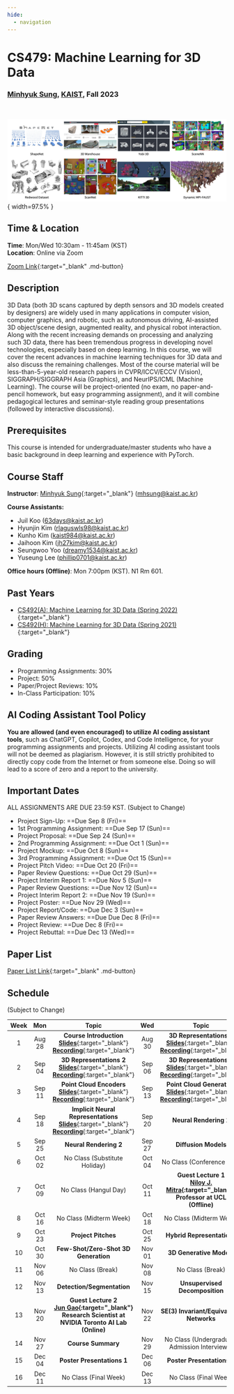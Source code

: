 ```yaml
---
hide:
  - navigation
---
```


# CS479: Machine Learning for 3D Data

<h3><b>
<a href="http://mhsung.github.io/" target="_blank">Minhyuk Sung</a>, <a href="https://www.kaist.ac.kr/" target="_blank">KAIST</a>, Fall 2023
</b></h3>
<br />

![Teaser](assets/teaser.png){ width=97.5% }


## Time & Location
**Time**: Mon/Wed 10:30am - 11:45am (KST)   
**Location**: Online via Zoom

[Zoom Link](https://kaist.zoom.us/j/85920030773){:target="_blank" .md-button}


## Description
3D Data (both 3D scans captured by depth sensors and 3D models created by designers) are widely used in many applications in computer vision, computer graphics, and robotic, such as autonomous driving, AI-assisted 3D object/scene design, augmented reality, and physical robot interaction. Along with the recent increasing demands on processing and analyzing such 3D data, there has been tremendous progress in developing novel technologies, especially based on deep learning. In this course, we will cover the recent advances in machine learning techniques for 3D data and also discuss the remaining challenges. Most of the course material will be less-than-5-year-old research papers in CVPR/ICCV/ECCV (Vision), SIGGRAPH/SIGGRAPH Asia (Graphics), and NeurIPS/ICML (Machine Learning). The course will be project-oriented (no exam, no paper-and-pencil homework, but easy programming assignment), and it will combine pedagogical lectures and seminar-style reading group presentations (followed by interactive discussions). 


## Prerequisites
This course is intended for undergraduate/master students who have a basic background in deep learning and experience with PyTorch.


## Course Staff
**Instructor**: [Minhyuk Sung](https://mhsung.github.io/){:target="_blank"} ([mhsung@kaist.ac.kr](mailto:mhsung@kaist.ac.kr))

**Course Assistants:**

- Juil Koo ([63days@kaist.ac.kr](mailto:63days@kaist.ac.kr))
- Hyunjin Kim ([rlaguswls98@kaist.ac.kr](mailto:rlaguswls98@kaist.ac.kr))
- Kunho Kim ([kaist984@kaist.ac.kr](mailto:kaist984@kaist.ac.kr))
- Jaihoon Kim ([jh27kim@kaist.ac.kr](mailto:jh27kim@kaist.ac.kr))
- Seungwoo Yoo ([dreamy1534@kaist.ac.kr](mailto:dreamy1534@kaist.ac.kr))
- Yuseung Lee ([phillip0701@kaist.ac.kr](mailto:phillip0701@kaist.ac.kr))

**Office hours (Offline)**: Mon 7:00pm (KST). N1 Rm 601.


## Past Years
- [CS492(A): Machine Learning for 3D Data (Spring 2022)](https://mhsung.github.io/kaist-cs492a-spring-2022/){:target="_blank"}
- [CS492(H): Machine Learning for 3D Data (Spring 2021)](https://mhsung.github.io/courses/kaist-cs492h-spring-2021/){:target="_blank"}


## Grading
- Programming Assignments: 30%
- Project: 50%
- Paper/Project Reviews: 10%
- In-Class Participation: 10%



## AI Coding Assistant Tool Policy
**You are allowed (and even encouraged) to utilize AI coding assistant tools**, such as ChatGPT, Copilot, Codex, and Code Intelligence, for your programming assignments and projects. Utilizing AI coding assistant tools will not be deemed as plagiarism. However, it is still strictly prohibited to directly copy code from the Internet or from someone else. Doing so will lead to a score of zero and a report to the university.


## Important Dates
ALL ASSIGNMENTS ARE DUE 23:59 KST.
(Subject to Change)

- Project Sign-Up: ==Due Sep 8 (Fri)==
- 1st Programming Assignment: ==Due Sep 17 (Sun)==
- Project Proposal: ==Due Sep 24 (Sun)==
- 2nd Programming Assignment: ==Due Oct 1 (Sun)==
- Project Mockup: ==Due Oct 8 (Sun)==
- 3rd Programming Assignment: ==Due Oct 15 (Sun)==
- Project Pitch Video: ==Due Oct 20 (Fri)==
- Paper Review Questions: ==Due Oct 29 (Sun)==
- Project Interim Report 1: ==Due Nov 5 (Sun)==
- Paper Review Questions: ==Due Nov 12 (Sun)==
- Project Interim Report 2: ==Due Nov 19 (Sun)==
- Project Poster: ==Due Nov 29 (Wed)==
- Project Report/Code: ==Due Dec 3 (Sun)==
- Paper Review Answers: ==Due Due Dec 8 (Fri)==
- Project Review: ==Due Dec 8 (Fri)==
- Project Rebuttal: ==Due Dec 13 (Wed)==


## Paper List
[Paper List Link]({{links.paper_list}}){:target="_blank" .md-button}


## Schedule
(Subject to Change) 

| Week | Mon | Topic | Wed | Topic |
| :----: | :----: | :----: | :----: | :----: |
| 1  | Aug 28 | **Course Introduction**<br>[**Slides**]({{links.lec01}}){:target="_blank"}<br>[**Recording**]({{links.rec01}}){:target="_blank"} | Aug 30 | **3D Representations 1**<br>[**Slides**]({{links.lec02}}){:target="_blank"}<br>[**Recording**]({{links.rec02}}){:target="_blank"} |
| 2  | Sep 04 | **3D Representations 2**<br>[**Slides**]({{links.lec03}}){:target="_blank"}<br>[**Recording**]({{links.rec03}}){:target="_blank"} | Sep 06 | **3D Representations 3**<br>[**Slides**]({{links.lec04}}){:target="_blank"}<br>[**Recording**]({{links.rec04}}){:target="_blank"} |
| 3  | Sep 11 | **Point Cloud Encoders**<br>[**Slides**]({{links.lec05}}){:target="_blank"}<br>[**Recording**]({{links.rec05}}){:target="_blank"} | Sep 13 | **Point Cloud Generation**<br>[**Slides**]({{links.lec06}}){:target="_blank"}<br>[**Recording**]({{links.rec06}}){:target="_blank"} |
| 4  | Sep 18 | **Implicit Neural Representations**<br>[**Slides**]({{links.lec07}}){:target="_blank"}<br>[**Recording**]({{links.rec07}}){:target="_blank"} | Sep 20 | **Neural Rendering 1** |
| 5  | Sep 25 | **Neural Rendering 2** | Sep 27 | **Diffusion Models** |
| 6  | Oct 02 | No Class (Substitute Holiday)  | Oct 04 | No Class (Conference Trip) |
| 7  | Oct 09 | No Class (Hangul Day) | Oct 11 | **Guest Lecture 1<br>[Niloy J. Mitra](http://www0.cs.ucl.ac.uk/staff/n.mitra/){:target="_blank"}<br>Professor at UCL<br>(Offline)** |
| 8  | Oct 16 | No Class (Midterm Week) | Oct 18 | No Class (Midterm Week) |
| 9  | Oct 23 | **Project Pitches** | Oct 25 | **Hybrid Representations** |
| 10 | Oct 30 | **Few-Shot/Zero-Shot 3D Generation** | Nov 01 | **3D Generative Models** |
| 11 | Nov 06 | No Class (Break) | Nov 08 | No Class (Break) |
| 12 | Nov 13 | **Detection/Segmentation** | Nov 15 | **Unsupervised Decomposition** |
| 13 | Nov 20 | **Guest Lecture 2<br>[Jun Gao](https://www.cs.toronto.edu/~jungao/){:target="_blank"}<br>Research Scientist at NVIDIA Toronto AI Lab<br>(Online)** | Nov 22 | **SE(3) Invariant/Equivariant Networks** |
| 14 | Nov 27 | **Course Summary** | Nov 29 | No Class (Undergraduate Admission Interviews) |
| 15 | Dec 04 | **Poster Presentations 1** | Dec 06 | **Poster Presentations 2** |
| 16 | Dec 11 | No Class (Final Week) | Dec 13 | No Class (Final Week) |




